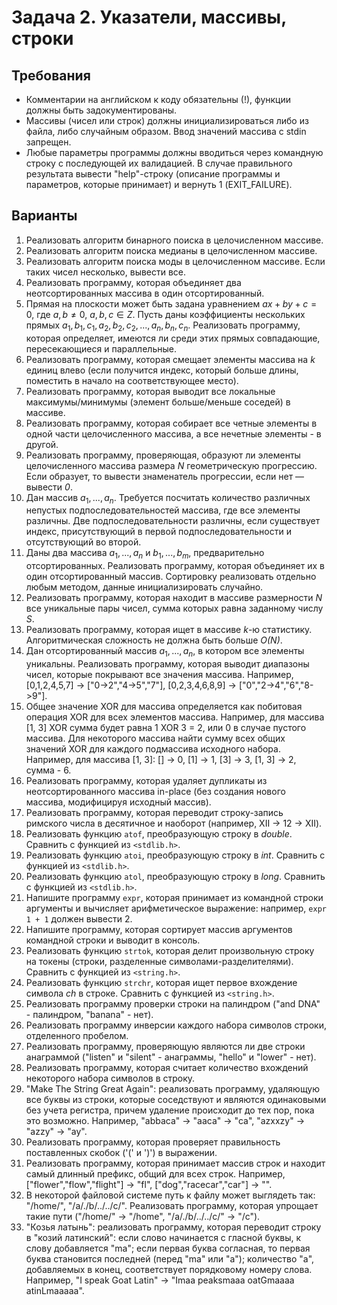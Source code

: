 # Задача 2. Указатели, массивы, строки

## Требования

+ Комментарии на английском к коду обязательны (!), функции должны быть задокументированы.
+ Массивы (чисел или строк) должны инициализироваться либо из файла, либо случайным образом. Ввод значений массива с stdin запрещен.
+ Любые параметры программы должны вводиться через командную строку с последующей их валидацией. В случае правильного результата вывести "help"-строку (описание программы и параметров, которые принимает) и вернуть 1 (EXIT_FAILURE).

## Варианты

1. Реализовать алгоритм бинарного поиска в целочисленном массиве.
2. Реализовать алгоритм поиска медианы в целочисленном массиве.
3. Реализовать алгоритм поиска моды в целочисленном массиве. Если таких чисел несколько, вывести все.
4. Реализовать программу, которая объединяет два неотсортированных массива в один отсортированный.
5. Прямая на плоскости может быть задана уравнением $ax + by + c = 0$, где $a, b \neq 0$, $a, b, c \in Z$. Пусть даны коэффициенты нескольких прямых $a_1, b_1, c_1, a_2, b_2, c_2, ..., a_n, b_n, c_n$. Реализовать программу, которая определяет, имеются ли среди этих прямых совпадающие, пересекающиеся и параллельные.
6. Реализовать программу, которая смещает элементы массива на *k* единиц влево (если получится индекс, который больше длины, поместить в начало на соответствующее место).
7. Реализовать программу, которая выводит все локальные максимумы/минимумы (элемент больше/меньше соседей) в массиве.
8. Реализовать программу, которая собирает все четные элементы в одной части целочисленного массива, а все нечетные элементы - в другой.
9. Реализовать программу, проверяющая, образуют ли элементы целочисленного массива размера *N* геометрическую прогрессию. Если образует, то вывести знаменатель прогрессии, если нет — вывести *0*.
10. Дан массив $a_1,...,a_n$. Требуется посчитать количество различных непустых подпоследовательностей массива, где все элементы различны. Две подпоследовательности различны, если существует индекс, присутствующий в первой подпоследовательности и отсутствующий во второй.
11. Даны два массива $a_1,...,a_n$ и $b_1,...,b_m$, предварительно отсортированных. Реализовать программу, которая объединяет их в один отсортированный массив. Сортировку реализовать отдельно любым методом, данные инициализировать случайно.
12. Реализовать программу, которая находит в массиве размерности *N* все уникальные пары чисел, сумма которых равна заданному числу *S*.
13. Реализовать программу, которая ищет в массиве *k*-ю статистику. Алгоритмическая сложность не должна быть больше *O(N)*.
14. Дан отсортированный массив $a_1,...,a_n$, в котором все элементы уникальны. Реализовать программу, которая выводит диапазоны чисел, которые покрывают все значения массива. Например, [0,1,2,4,5,7] $\rightarrow$ ["0->2","4->5","7"], [0,2,3,4,6,8,9] $\rightarrow$ ["0","2->4","6","8->9"].
15. Общее значение XOR для массива определяется как побитовая операция XOR для всех элементов массива. Например, для массива [1, 3] XOR сумма будет равна 1 XOR 3 = 2, или 0 в случае пустого массива. Для некоторого массива найти сумму всех общих значений XOR для каждого подмассива исходного набора. Например, для массива [1, 3]: [] $\rightarrow$ 0, [1] $\rightarrow$ 1, [3] $\rightarrow$ 3, [1, 3] $\rightarrow$ 2, сумма - 6.
16. Реализовать программу, которая удаляет дупликаты из неотсортированного массива in-place (без создания нового массива, модифицируя исходный массив).
17. Реализовать программу, которая переводит строку-запись римского числа в десятичное и наоборот (например, XII -> 12 -> XII).
18. Реализовать функцию ```atof```, преобразующую строку в *double*. Сравнить с функцией из ```<stdlib.h>```.
19. Реализовать функцию ```atoi```, преобразующую строку в *int*. Сравнить с функцией из ```<stdlib.h>```.
20. Реализовать функцию ```atol```, преобразующую строку в *long*. Сравнить с функцией из ```<stdlib.h>```.
21. Напишите программу ```expr```, которая принимает из командной строки аргументы и вычисляет арифметическое выражение: например, ```expr 1 + 1``` должен вывести 2.
22. Напишите программу, которая сортирует массив аргументов командной строки и выводит в консоль.
23. Реализовать функцию ```strtok```, которая делит произвольную строку на токены (строки, разделенные символами-разделителями). Сравнить с функцией из ```<string.h>```.
24. Реализовать функцию ```strchr```, которая ищет первое вхождение символа *ch* в строке. Сравнить с функцией из ```<string.h>```.
25. Реализовать программу проверки строки на палиндром ("and DNA" - палиндром, "banana" - нет).
26. Реализовать программу инверсии каждого набора символов строки, отделенного пробелом.
27. Реализовать программу, проверяющую являются ли две строки анаграммой ("listen" и "silent" - анаграммы, "hello" и "lower" - нет).
28. Реализовать программу, которая считает количество вхождений некоторого набора символов в строку.
29. "Make The String Great Again": реализовать программу, удаляющую все буквы из строки, которые соседствуют и являются одинаковыми без учета регистра, причем удаление происходит до тех пор, пока это возможно. Например, "abbaca" $\rightarrow$ "aaca" $\rightarrow$ "ca", "azxxzy" $\rightarrow$ "azzy" $\rightarrow$ "ay".
30. Реализовать программу, которая проверяет правильность поставленных скобок ('(' и ')') в выражении.
31. Реализовать программу, которая принимает массив строк и находит самый длинный префикс, общий для всех строк. Например, ["flower","flow","flight"] $\rightarrow$ "fl", ["dog","racecar","car"] $\rightarrow$ "".
32. В некоторой файловой системе путь к файлу может выглядеть так: "/home/", "/a/./b/../../c/". Реализовать программу, которая упрощает такие пути ("/home/" $\rightarrow$ "/home", "/a/./b/../../c/" $\rightarrow$ "/c").
33. "Козья латынь": реализовать программу, которая переводит строку в "козий латинский": если слово начинается с гласной буквы, к слову добавляется "ma"; если первая буква согласная, то первая буква становится последней (перед "ma" или "а"); количество "a", добавляемых в конец, соответствует порядковому номеру слова. Например, "I speak Goat Latin" $\rightarrow$ "Imaa peaksmaaa oatGmaaaa atinLmaaaaa".
